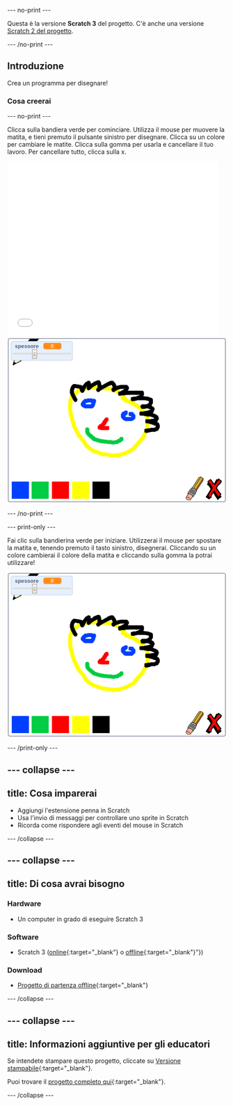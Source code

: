 --- no-print ---

Questa è la versione **Scratch 3** del progetto. C'è anche una versione [Scratch 2 del progetto](https://projects.raspberrypi.org/it-IT/projects/paint-box-scratch2).

--- /no-print ---

## Introduzione

Crea un programma per disegnare!

### Cosa creerai

--- no-print ---

Clicca sulla bandiera verde per cominciare. Utilizza il mouse per muovere la matita, e tieni premuto il pulsante sinistro per disegnare. Clicca su un colore per cambiare le matite. Clicca sulla gomma per usarla e cancellare il tuo lavoro. Per cancellare tutto, clicca sulla x.

<div class="scratch-preview">
  <iframe allowtransparency="true" width="485" height="402" src="//scratch.mit.edu/projects/embed/329442160/?autostart=false" frameborder="0" scrolling="no"></iframe>
  <img src="images/showcase.png">
</div>

--- /no-print ---

--- print-only ---

Fai clic sulla bandierina verde per iniziare. Utilizzerai il mouse per spostare la matita e, tenendo premuto il tasto sinistro, disegnerai. Cliccando su un colore cambierai il colore della matita e cliccando sulla gomma la potrai utilizzare!

![showcase](images/showcase.png)

--- /print-only ---

--- collapse ---
---
title: Cosa imparerai
---
+ Aggiungi l'estensione penna in Scratch
+ Usa l'invio di messaggi per controllare uno sprite in Scratch
+ Ricorda come rispondere agli eventi del mouse in Scratch

--- /collapse ---

--- collapse ---
---
title: Di cosa avrai bisogno
---
### Hardware

+ Un computer in grado di eseguire Scratch 3

### Software

+ Scratch 3 ([online](http://rpf.io/scratchon){:target="_blank"} o [offline](http://rpf.io/scratchoff){:target="_blank"}"})

### Download

+ [Progetto di partenza offline](http://rpf.io/p/it-IT/paint-box-go){:target="_blank"}

--- /collapse ---

--- collapse ---
---
title: Informazioni aggiuntive per gli educatori
---
Se intendete stampare questo progetto, cliccate su [Versione stampabile](https://projects.raspberrypi.org/it-IT/projects/paint-box/print){:target="_blank"}.

Puoi trovare il [progetto completo qui](http://rpf.io/p/it-IT/paint-box-get){:target="_blank"}.

--- /collapse ---